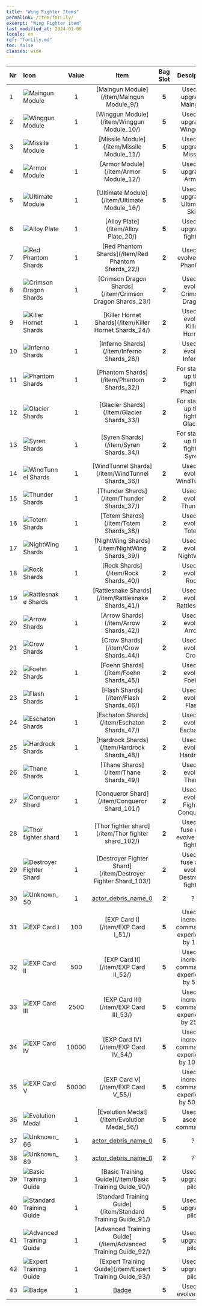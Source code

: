 ```yaml
---
title: "Wing Fighter Items"
permalink: /item/forLily/
excerpt: "Wing Fighter item"
last_modified_at: 2024-01-09
locale: en
ref: "forLily.md"
toc: false
classes: wide
---
```


  |  Nr |    Icon   | Value |   Item   | Bag Slot | Desciption  | Rarity |  Type | 
  |:----|:----------|:-----:|:--------:|:--------:|:-----------:|:------:|:-----:| 
  | 1 | ![Maingun Module](/images/item/Maingun_Module_p.png) | 1 | [Maingun Module](/item/Maingun Module_9/) | **5** | Used to upgrade Maingun | 1 | 8 | 
  | 2 | ![Winggun Module](/images/item/Winggun_Module_p.png) | 1 | [Winggun Module](/item/Winggun Module_10/) | **5** | Used to upgrade Winggun | 1 | 9 | 
  | 3 | ![Missile Module](/images/item/Missile_Module_p.png) | 1 | [Missile Module](/item/Missile Module_11/) | **5** | Used to upgrade Missile | 1 | 10 | 
  | 4 | ![Armor Module](/images/item/Armor_Module_p.png) | 1 | [Armor Module](/item/Armor Module_12/) | **5** | Used to upgrade Armor | 1 | 11 | 
  | 5 | ![Ultimate Module](/images/item/Ultimate_Module_p.png) | 1 | [Ultimate Module](/item/Ultimate Module_16/) | **5** | Used to upgrade Ultimate Skill | 1 | 15 | 
  | 6 | ![Alloy Plate](/images/item/Alloy_Plate_p.png) | 1 | [Alloy Plate](/item/Alloy Plate_20/) | **5** | Used to upgrade fighter | 1 | 19 | 
  | 7 | ![Red Phantom Shards](/images/item/Red_Phantom_Shards_p.png) | 1 | [Red Phantom Shards](/item/Red Phantom Shards_22/) | **2** | Used to evolve Red Phantom | 3 | 101 | 
  | 8 | ![Crimson Dragon Shards](/images/item/Crimson_Dragon_Shards_p.png) | 1 | [Crimson Dragon Shards](/item/Crimson Dragon Shards_23/) | **2** | Used to evolve Crimson Dragon | 4 | 102 | 
  | 9 | ![Killer Hornet Shards](/images/item/Killer_Hornet_Shards_p.png) | 1 | [Killer Hornet Shards](/item/Killer Hornet Shards_24/) | **2** | Used to evolve Killer Hornet | 5 | 103 | 
  | 10 | ![Inferno Shards](/images/item/Inferno_Shards_p.png) | 1 | [Inferno Shards](/item/Inferno Shards_26/) | **2** | Used to evolve Inferno | 4 | 104 | 
  | 11 | ![Phantom Shards](/images/item/Phantom_Shards_p.png) | 1 | [Phantom Shards](/item/Phantom Shards_32/) | **2** | For starring up the fighter Phantom | 6 | 105 | 
  | 12 | ![Glacier Shards](/images/item/Glacier_Shards_p.png) | 1 | [Glacier Shards](/item/Glacier Shards_33/) | **2** | For starring up the fighter Glacier | 5 | 106 | 
  | 13 | ![Syren Shards](/images/item/Syren_Shards_p.png) | 1 | [Syren Shards](/item/Syren Shards_34/) | **2** | For starring up the fighter Syren | 6 | 107 | 
  | 14 | ![WindTunnel Shards](/images/item/WindTunnel_Shards_p.png) | 1 | [WindTunnel Shards](/item/WindTunnel Shards_36/) | **2** | Used to evolve WindTunnel | 5 | 108 | 
  | 15 | ![Thunder Shards](/images/item/Thunder_Shards_p.png) | 1 | [Thunder Shards](/item/Thunder Shards_37/) | **2** | Used to evolve Thunder | 5 | 109 | 
  | 16 | ![Totem Shards](/images/item/Totem_Shards_p.png) | 1 | [Totem Shards](/item/Totem Shards_38/) | **2** | Used to evolve Totem | 5 | 110 | 
  | 17 | ![NightWing Shards](/images/item/NightWing_Shards_p.png) | 1 | [NightWing Shards](/item/NightWing Shards_39/) | **2** | Used to evolve NightWing | 5 | 111 | 
  | 18 | ![Rock Shards](/images/item/Rock_Shards_p.png) | 1 | [Rock Shards](/item/Rock Shards_40/) | **2** | Used to evolve Rock | 5 | 112 | 
  | 19 | ![Rattlesnake Shards](/images/item/Rattlesnake_Shards_p.png) | 1 | [Rattlesnake Shards](/item/Rattlesnake Shards_41/) | **2** | Used to evolve Rattlesnake | 5 | 113 | 
  | 20 | ![Arrow Shards](/images/item/Arrow_Shards_p.png) | 1 | [Arrow Shards](/item/Arrow Shards_42/) | **2** | Used to evolve Arrow | 5 | 114 | 
  | 21 | ![Crow Shards](/images/item/Crow_Shards_p.png) | 1 | [Crow Shards](/item/Crow Shards_44/) | **2** | Used to evolve Crow | 6 | 116 | 
  | 22 | ![Foehn Shards](/images/item/Foehn_Shards_p.png) | 1 | [Foehn Shards](/item/Foehn Shards_45/) | **2** | Used to evolve Foehn | 5 | 117 | 
  | 23 | ![Flash Shards](/images/item/Flash_Shards_p.png) | 1 | [Flash Shards](/item/Flash Shards_46/) | **2** | Used to evolve Flash | 5 | 118 | 
  | 24 | ![Eschaton Shards](/images/item/Eschaton_Shards_p.png) | 1 | [Eschaton Shards](/item/Eschaton Shards_47/) | **2** | Used to evolve Eschaton | 5 | 119 | 
  | 25 | ![Hardrock Shards](/images/item/Hardrock_Shards_p.png) | 1 | [Hardrock Shards](/item/Hardrock Shards_48/) | **2** | Used to evolve Hardrock | 5 | 120 | 
  | 26 | ![Thane Shards](/images/item/Thane_Shards_p.png) | 1 | [Thane Shards](/item/Thane Shards_49/) | **2** | Used to evolve Thane | 6 | 121 | 
  | 27 | ![Conqueror Shard](/images/item/Conqueror_Shard_p.png) | 1 | [Conqueror Shard](/item/Conqueror Shard_101/) | **2** | Used to evolve Fighter Conqueror | 6 | 1101 | 
  | 28 | ![Thor fighter shard](/images/item/Thor_fighter_shard_p.png) | 1 | [Thor fighter shard](/item/Thor fighter shard_102/) | **2** | Used to fuse and evolve Thor fighter | 6 | 1102 | 
  | 29 | ![Destroyer Fighter Shard](/images/item/Destroyer_Fighter_Shard_p.png) | 1 | [Destroyer Fighter Shard](/item/Destroyer Fighter Shard_103/) | **2** | Used to fuse and evolve Destroyer fighter | 6 | 1103 | 
  | 30 | ![Unknown_50](/images/item/actor_debris_1_p.png) | 1 | [actor_debris_name_0](/item/actor_debris_name_0_50/) | **2** | ? | 1 | 28 | 
  | 31 | ![EXP Card I](/images/item/EXP_Card_I_p.png) | 100 | [EXP Card I](/item/EXP Card I_51/) | **5** | Used to increase commander experience by 100 | 2 | 29 | 
  | 32 | ![EXP Card II](/images/item/EXP_Card_II_p.png) | 500 | [EXP Card II](/item/EXP Card II_52/) | **5** | Used to increase commander experience by 500 | 3 | 30 | 
  | 33 | ![EXP Card III](/images/item/EXP_Card_III_p.png) | 2500 | [EXP Card III](/item/EXP Card III_53/) | **5** | Used to increase commander experience by 2500 | 4 | 31 | 
  | 34 | ![EXP Card IV](/images/item/EXP_Card_IV_p.png) | 10000 | [EXP Card IV](/item/EXP Card IV_54/) | **5** | Used to increase commander experience by 10000 | 5 | 32 | 
  | 35 | ![EXP Card V](/images/item/EXP_Card_V_p.png) | 50000 | [EXP Card V](/item/EXP Card V_55/) | **5** | Used to increase commander experience by 50000 | 6 | 33 | 
  | 36 | ![Evolution Medal](/images/item/Evolution_Medal_p.png) | 1 | [Evolution Medal](/item/Evolution Medal_56/) | **5** | Used to ascend commander | 1 | 34 | 
  | 37 | ![Unknown_66](/images/item/actor_debris_1_p.png) | 1 | [actor_debris_name_0](/item/actor_debris_name_0_66/) | **5** | ? | 1 | 39 | 
  | 38 | ![Unknown_89](/images/item/actor_debris_1_p.png) | 1 | [actor_debris_name_0](/item/actor_debris_name_0_89/) | **2** | ? | 1 | 64 | 
  | 39 | ![Basic Training Guide](/images/item/Basic_Training_Guide_p.png) | 1 | [Basic Training Guide](/item/Basic Training Guide_90/) | **5** | Used to upgrade pilot | 3 | 65 | 
  | 40 | ![Standard Training Guide](/images/item/Standard_Training_Guide_p.png) | 1 | [Standard Training Guide](/item/Standard Training Guide_91/) | **5** | Used to upgrade pilot | 4 | 66 | 
  | 41 | ![Advanced Training Guide](/images/item/Advanced_Training_Guide_p.png) | 1 | [Advanced Training Guide](/item/Advanced Training Guide_92/) | **5** | Used to upgrade pilot | 5 | 67 | 
  | 42 | ![Expert Training Guide](/images/item/Expert_Training_Guide_p.png) | 1 | [Expert Training Guide](/item/Expert Training Guide_93/) | **5** | Used to upgrade pilot | 6 | 68 | 
  | 43 | ![Badge](/images/item/Badge_p.png) | 1 | [Badge](/item/Badge_94/) | **5** | Used to evolve pilot | 4 | 69 | 
